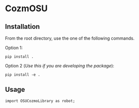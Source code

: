 # CozmOSU

## Installation

From the root directory, use the one of the following commands.

Option 1:
```
pip install .
```
Option 2 (*Use this if you are developing the package*):

```
pip install -e .
```


## Usage
```
import OSUCozmoLibrary as robot;
```
